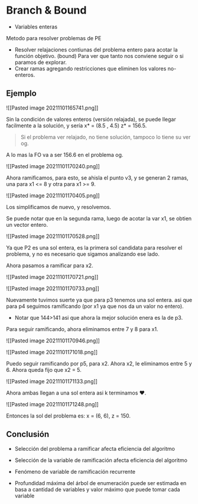 # Branch & Bound
- Variables enteras

Metodo para resolver problemas de PE

* Resolver relajaciones contiunas del problema entero para acotar la función objetivo. (bound) Para ver que tanto nos conviene seguir o si paramos de explorar.
* Crear ramas agregando restricciones que eliminen los valores no-enteros.

## Ejemplo

![[Pasted image 20211101165741.png]]

Sin la condición de valores enteros (versión relajada), se puede llegar facilmente a la solución, y sería x* = (8.5 , 4.5) z* = 156.5.

> Si el problema ver relajado, no tiene solución, tampoco lo tiene su ver og.

A lo mas la FO va a ser 156.6 en el problema og.

![[Pasted image 20211101170240.png]]

Ahora ramificamos, para esto, se ahisla el punto v3, y se generan 2 ramas, una para x1 <= 8 y otra para x1 >= 9.

![[Pasted image 20211101170405.png]]

Los simplificamos de nuevo, y resolvemos. 

Se puede notar que en la segunda rama, luego de acotar la var x1, se obtien un vector entero.

![[Pasted image 20211101170528.png]]

Ya que P2 es una sol entera, es la primera sol candidata para resolver el problema, y no es necesario que sigamos analizando ese lado. 

Ahora pasamos a ramificar para x2.

![[Pasted image 20211101170721.png]]

![[Pasted image 20211101170733.png]]

Nuevamente tuvimos suerte ya que para p3 tenemos una sol entera. asi que para p4 seguimos ramificando (por x1 ya que nos da un valor no entero). 

* Notar que 144>141 asi que ahora la mejor solución enera es la de p3.

Para seguir ramificando, ahora eliminamos entre 7 y 8 para x1.

![[Pasted image 20211101170946.png]]

![[Pasted image 20211101171018.png]]

Puedo seguir ramificando por p5, para x2. Ahora x2, le eliminamos entre 5 y 6. Ahora queda fijo que x2 = 5.

![[Pasted image 20211101171133.png]]

Ahora ambas llegan a una sol entera asi k terminamos ❤.

![[Pasted image 20211101171248.png]]

Entonces la sol del problema es: x = (6, 6), z = 150.

## Conclusión

- Selección del problema a ramificar afecta eficiencia del algoritmo
- Selección de la variable de ramificación afecta eficiencia del algoritmo
- Fenómeno de variable de ramificación recurrente

- Profundidad máxima del árbol de enumeración puede ser estimada en basa a cantidad de variables y valor máximo que puede tomar cada variable